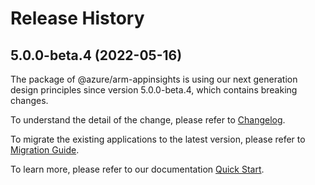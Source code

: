 # Release History
    
## 5.0.0-beta.4 (2022-05-16)

The package of @azure/arm-appinsights is using our next generation design principles since version 5.0.0-beta.4, which contains breaking changes.

To understand the detail of the change, please refer to [Changelog](https://aka.ms/js-track2-changelog).

To migrate the existing applications to the latest version, please refer to [Migration Guide](https://aka.ms/js-track2-migration-guide).

To learn more, please refer to our documentation [Quick Start](https://aka.ms/js-track2-quickstart).
